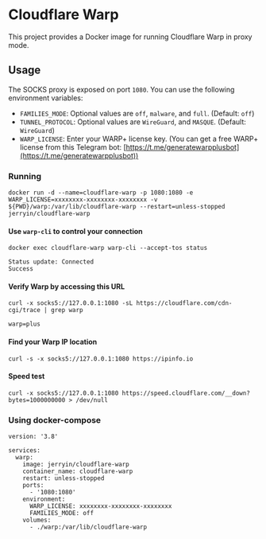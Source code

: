 # Cloudflare Warp

This project provides a Docker image for running Cloudflare Warp in proxy mode.

## Usage

The SOCKS proxy is exposed on port `1080`.
You can use the following environment variables:

- `FAMILIES_MODE`: Optional values are `off`, `malware`, and `full`. (Default: `off`)
- `TUNNEL_PROTOCOL`: Optional values are `WireGuard`, and `MASQUE`. (Default: `WireGuard`)
- `WARP_LICENSE`: Enter your WARP+ license key. (You can get a free WARP+ license from this Telegram bot: [https://t.me/generatewarpplusbot](https://t.me/generatewarpplusbot))

### Running

```
docker run -d --name=cloudflare-warp -p 1080:1080 -e WARP_LICENSE=xxxxxxxx-xxxxxxxx-xxxxxxxx -v ${PWD}/warp:/var/lib/cloudflare-warp --restart=unless-stopped jerryin/cloudflare-warp
```

#### Use `warp-cli` to control your connection

```
docker exec cloudflare-warp warp-cli --accept-tos status

Status update: Connected
Success
```

#### Verify Warp by accessing this URL

```
curl -x socks5://127.0.0.1:1080 -sL https://cloudflare.com/cdn-cgi/trace | grep warp

warp=plus
```

#### Find your Warp IP location

```
curl -s -x socks5://127.0.0.1:1080 https://ipinfo.io
```

#### Speed test

```
curl -x socks5://127.0.0.1:1080 https://speed.cloudflare.com/__down?bytes=1000000000 > /dev/null
```

### Using docker-compose

```
version: '3.8'

services:
  warp:
    image: jerryin/cloudflare-warp
    container_name: cloudflare-warp
    restart: unless-stopped
    ports:
      - '1080:1080'
    environment:
      WARP_LICENSE: xxxxxxxx-xxxxxxxx-xxxxxxxx
      FAMILIES_MODE: off
    volumes:
      - ./warp:/var/lib/cloudflare-warp
```
